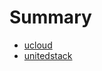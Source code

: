 # Summary

* [ucloud](ucloud/use-mesos-powered-by-dataman-on-ucloud.md)
* [unitedstack](unitedstack/use-mesos-powered-by-dataman-on-unitedstack.md)
